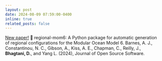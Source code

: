 ```yaml
---
layout: post
date: 2024-08-09 07:59:00-0400
inline: true
related_posts: false
---
```


<a href="https://joss.theoj.org/papers/10.21105/joss.06857">New paper!</a> :round_pushpin: regional-mom6: A Python package for automatic generation of regional configurations for the Modular Ocean Model 6. Barnes, A. J., Constantinou, N. C., Gibson, A., Kiss, A. E., Chapman, C., Reilly, J., **Bhagtani, D.**, and Yang L. (2024), Journal of Open Source Software.